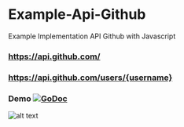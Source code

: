# Example-Api-Github
Example Implementation API Github with Javascript

### https://api.github.com/
### https://api.github.com/users/{username}

 
### Demo  [![GoDoc](https://img.shields.io/bithound/code/github/rexxars/sse-channel.svg)](https://lamhotsimamora.github.io/Example-Api-Github/)

![alt text](https://garudaframeworkpro.lamhotsimamora.com/example-api-github-1.png)
